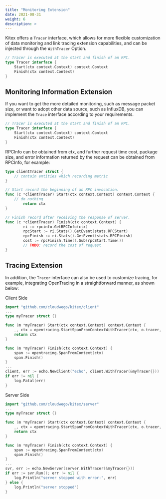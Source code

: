 ```yaml
---
title: "Monitoring Extension"
date: 2021-08-31
weight: 6
description: >
---
```


Kitex offers a `Tracer` interface, which allows for more flexible customization of data monitoring and link tracing extension capabilities, and can be injected through the `WithTracer` Option.

```go
// Tracer is executed at the start and finish of an RPC.
type Tracer interface {
    Start(ctx context.Context) context.Context
    Finish(ctx context.Context)
}
```

## Monitoring Information Extension

If you want to get the more detailed monitoring, such as message packet size, or want to adopt other data source, such as InfluxDB, you can implement the `Trace` interface according to your requirements.

```go
// Tracer is executed at the start and finish of an RPC.
type Tracer interface {
    Start(ctx context.Context) context.Context
    Finish(ctx context.Context)
}
```

RPCInfo can be obtained from ctx, and further request time cost, package size, and error information returned by the request can be obtained from RPCInfo, for example:

```go
type clientTracer struct {
    // contain entities which recording metric
}

// Start record the beginning of an RPC invocation.
func (c *clientTracer) Start(ctx context.Context) context.Context {
    // do nothing
        return ctx
}

// Finish record after receiving the response of server.
func (c *clientTracer) Finish(ctx context.Context) {
        ri := rpcinfo.GetRPCInfo(ctx)
        rpcStart := ri.Stats().GetEvent(stats.RPCStart)
        rpcFinish := ri.Stats().GetEvent(stats.RPCFinish)
        cost := rpcFinish.Time().Sub(rpcStart.Time())
        // TODO: record the cost of request
}
```

## Tracing Extension

In addition, the `Tracer` interface can also be used to customize tracing, for example, integrating OpenTracing in a straightforward manner, as shown below:

Client Side

```go
import "github.com/cloudwego/kitex/client"
...
type myTracer struct {}

func (m *myTracer) Start(ctx context.Context) context.Context {
	_, ctx = opentracing.StartSpanFromContextWithTracer(ctx, o.tracer, "RPC call")
	return ctx
}

func (m *myTracer) Finish(ctx context.Context) {
	span := opentracing.SpanFromContext(ctx)
	span.Finish()
}
...
client, err := echo.NewClient("echo", client.WithTracer(&myTracer{}))
if err != nil {
	log.Fatal(err)
}
```

Server Side

```go
import "github.com/cloudwego/kitex/server"
...
type myTracer struct {}

func (m *myTracer) Start(ctx context.Context) context.Context {
	_, ctx = opentracing.StartSpanFromContextWithTracer(ctx, o.tracer, "RPC handle")
	return ctx
}

func (m *myTracer) Finish(ctx context.Context) {
	span := opentracing.SpanFromContext(ctx)
	span.Finish()
}
...
svr, err := echo.NewServer(server.WithTracer(&myTracer{}))
if err := svr.Run(); err != nil {
	log.Println("server stopped with error:", err)
} else {
	log.Println("server stopped")
}
```
